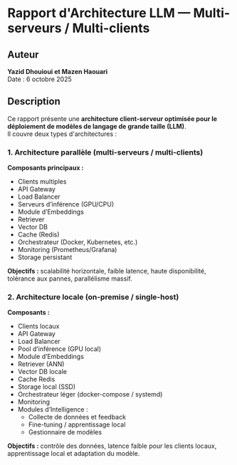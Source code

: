 # Rapport d'Architecture LLM — Multi-serveurs / Multi-clients

## Auteur
**Yazid Dhouioui et Mazen Haouari**  
Date : 6 octobre 2025

## Description
Ce rapport présente une **architecture client-serveur optimisée pour le déploiement de modèles de langage de grande taille (LLM)**.  
Il couvre deux types d'architectures :

### 1. Architecture parallèle (multi-serveurs / multi-clients)
**Composants principaux :**
- Clients multiples
- API Gateway
- Load Balancer
- Serveurs d’inférence (GPU/CPU)
- Module d’Embeddings
- Retriever
- Vector DB
- Cache (Redis)
- Orchestrateur (Docker, Kubernetes, etc.)
- Monitoring (Prometheus/Grafana)
- Storage persistant

**Objectifs :** scalabilité horizontale, faible latence, haute disponibilité, tolérance aux pannes, parallélisme massif.

### 2. Architecture locale (on-premise / single-host)
**Composants :**
- Clients locaux
- API Gateway
- Load Balancer
- Pool d’inférence (GPU local)
- Module d’Embeddings
- Retriever (ANN)
- Vector DB locale
- Cache Redis
- Storage local (SSD)
- Orchestrateur léger (docker-compose / systemd)
- Monitoring
- Modules d’Intelligence :
  - Collecte de données et feedback
  - Fine-tuning / apprentissage local
  - Gestionnaire de modèles

**Objectifs :** contrôle des données, latence faible pour les clients locaux, apprentissage local et adaptation du modèle.
